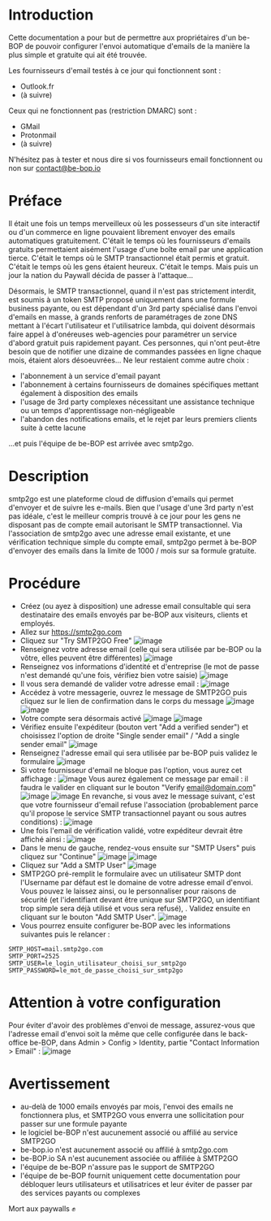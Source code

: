 # Introduction

Cette documentation a pour but de permettre aux propriétaires d'un be-BOP de pouvoir configurer l'envoi automatique d'emails de la manière la plus simple et gratuite qui ait été trouvée.

Les fournisseurs d'email testés à ce jour qui fonctionnent sont :
- Outlook.fr
- (à suivre)

Ceux qui ne fonctionnent pas (restriction DMARC) sont :
- GMail
- Protonmail
- (à suivre)

N'hésitez pas à tester et nous dire si vos fournisseurs email fonctionnent ou non sur contact@be-bop.io

# Préface

Il était une fois un temps merveilleux où les possesseurs d'un site interactif ou d'un commerce en ligne pouvaient librement envoyer des emails automatiques gratuitement.
C'était le temps où les fournisseurs d'emails gratuits permettaient aisément l'usage d'une boîte email par une application tierce.
C'était le temps où le SMTP transactionnel était permis et gratuit.
C'était le temps où les gens étaient heureux.
C'était le temps.
Mais puis un jour la nation du Paywall décida de passer à l'attaque...

Désormais, le SMTP transactionnel, quand il n'est pas strictement interdit, est soumis à un token SMTP proposé uniquement dans une formule business payante, ou est dépendant d'un 3rd party spécialisé dans l'envoi d'emails en masse, à grands renforts de paramétrages de zone DNS mettant à l'écart l'utilisateur et l'utilisatrice lambda, qui doivent désormais faire appel à d'onéreuses web-agencies pour paramétrer un service d'abord gratuit puis rapidement payant.
Ces personnes, qui n'ont peut-être besoin que de notifier une dizaine de commandes passées en ligne chaque mois, étaient alors désoeuvrées...
Ne leur restaient comme autre choix :
- l'abonnement à un service d'email payant
- l'abonnement à certains fournisseurs de domaines spécifiques mettant également à disposition des emails
- l'usage de 3rd party complexes nécessitant une assistance technique ou un temps d'apprentissage non-négligeable
- l'abandon des notifications emails, et le rejet par leurs premiers clients suite à cette lacune

...et puis l'équipe de be-BOP est arrivée avec smtp2go.

# Description

smtp2go est une plateforme cloud de diffusion d'emails qui permet d'envoyer et de suivre les e-mails.
Bien que l'usage d'une 3rd party n'est pas idéale, c'est le meilleur compris trouvé à ce jour pour les gens ne disposant pas de compte email autorisant le SMTP transactionnel.
Via l'association de smtp2go avec une adresse email existante, et une vérification technique simple du compte email, smtp2go permet à be-BOP d'envoyer des emails dans la limite de 1000 / mois sur sa formule gratuite.

# Procédure

- Créez (ou ayez à disposition) une adresse email consultable qui sera destinataire des emails envoyés par be-BOP aux visiteurs, clients et employés.
- Allez sur https://smtp2go.com
- Cliquez sur "Try SMTP2GO Free"
![image](https://github.com/user-attachments/assets/15df37a7-e869-466b-a0f0-6d57ab20f86e)
- Renseignez votre adresse email (celle qui sera utilisée par be-BOP ou la vôtre, elles peuvent être différentes)
![image](https://github.com/user-attachments/assets/634084df-7d08-4230-9b48-b1e58f81593e)
- Renseignez vos informations d'identité et d'entreprise (le mot de passe n'est demandé qu'une fois, vérifiez bien votre saisie)
![image](https://github.com/user-attachments/assets/0e744761-df78-4af8-b2f0-9045f22bacd9)
- Il vous sera demandé de valider votre adresse email :
![image](https://github.com/user-attachments/assets/f410a73a-2bbf-401f-badb-7cd9b48cb982)
- Accédez à votre messagerie, ouvrez le message de SMTP2GO puis cliquez sur le lien de confirmation dans le corps du message
![image](https://github.com/user-attachments/assets/f5061a8e-47e5-4a53-b258-e2dc05a24b18)
![image](https://github.com/user-attachments/assets/52c2da09-13d4-439a-8688-9a02d0d9ac31)
- Votre compte sera désormais activé
![image](https://github.com/user-attachments/assets/a17933ad-06bd-4923-aa6f-e269d197d1e7)
![image](https://github.com/user-attachments/assets/45123e12-8c37-4acc-b5a3-703be7819d07)
- Vérifiez ensuite l'expéditeur (bouton vert "Add a verified sender") et choisissez l'option de droite "Single sender email" / "Add a single sender email"
![image](https://github.com/user-attachments/assets/2d498939-d719-42dc-8e1d-b1de02ff81d9)
- Renseignez l'adresse email qui sera utilisée par be-BOP puis validez le formulaire
![image](https://github.com/user-attachments/assets/b3e8eca1-8ef2-4b15-8c4b-f8d5ea3d38ff)
- Si votre fournisseur d'email ne bloque pas l'option, vous aurez cet affichage :
![image](https://github.com/user-attachments/assets/29ed4534-97e8-4233-85df-5bddd89b39af)
Vous aurez également ce message par email : il faudra le valider en cliquant sur le bouton "Verify email@domain.com"
![image](https://github.com/user-attachments/assets/ad8821de-05e0-41f7-967f-bcbb4f314128)
![image](https://github.com/user-attachments/assets/d803848f-38b5-4190-8c87-771e2716a6ec)
En revanche, si vous avez le message suivant, c'est que votre fournisseur d'email refuse l'association (probablement parce qu'il propose le service SMTP transactionnel payant ou sous autres conditions) :
![image](https://github.com/user-attachments/assets/8fccde94-6fd6-46a7-b8b1-32b705c9f0f8)
- Une fois l'email de vérification validé, votre expéditeur devrait être affiché ainsi :
![image](https://github.com/user-attachments/assets/f0520770-d5c5-4ecb-bd28-489b5e8845b8)
- Dans le menu de gauche, rendez-vous ensuite sur "SMTP Users" puis cliquez sur "Continue"
![image](https://github.com/user-attachments/assets/32edfbca-955c-4c10-86e9-cdfd384ce6e5)
![image](https://github.com/user-attachments/assets/b3bc18d7-a571-478b-baf3-ca998f6d5238)
- Cliquez sur "Add a SMTP User"
![image](https://github.com/user-attachments/assets/1e8ac389-30a1-4e88-b4e6-3005db0aaa72)
- SMTP2GO pré-remplit le formulaire avec un utilisateur SMTP dont l'Username par défaut est le domaine de votre adresse email d'envoi. Vous pouvez le laissez ainsi, ou le personnaliser pour raisons de sécurité (et l'identifiant devant être unique sur SMTP2GO, un identifiant trop simple sera déjà utilisé et vous sera refusé), . Validez ensuite en cliquant sur le bouton "Add SMTP User".
![image](https://github.com/user-attachments/assets/aec892a2-dd54-4764-823f-77683871e3f2)
- Vous pourrez ensuite configurer be-BOP avec les informations suivantes puis le relancer :
```
SMTP_HOST=mail.smtp2go.com
SMTP_PORT=2525
SMTP_USER=le_login_utilisateur_choisi_sur_smtp2go
SMTP_PASSWORD=le_mot_de_passe_choisi_sur_smtp2go
```

# Attention à votre configuration

Pour éviter d'avoir des problèmes d'envoi de message, assurez-vous que l'adresse email d'envoi soit la même que celle configurée dans le back-office be-BOP, dans Admin > Config > Identity, partie "Contact Information > Email" :
![image](https://github.com/user-attachments/assets/4d11ab10-837b-4154-9962-922c6a000ed9)

# Avertissement

- au-delà de 1000 emails envoyés par mois, l'envoi des emails ne fonctionnera plus, et SMTP2GO vous enverra une sollicitation pour passer sur une formule payante
- le logiciel be-BOP n'est aucunement associé ou affilié au service SMTP2GO
- be-bop.io n'est aucunement associé ou affilié à smtp2go.com
- be-BOP.io SA n'est aucunement associée ou affiliée à SMTP2GO
- l'équipe de be-BOP n'assure pas le support de SMTP2GO
- l'équipe de be-BOP fournit uniquement cette documentation pour débloquer leurs utilisateurs et utilisatrices et leur éviter de passer par des services payants ou complexes

Mort aux paywalls ✊
